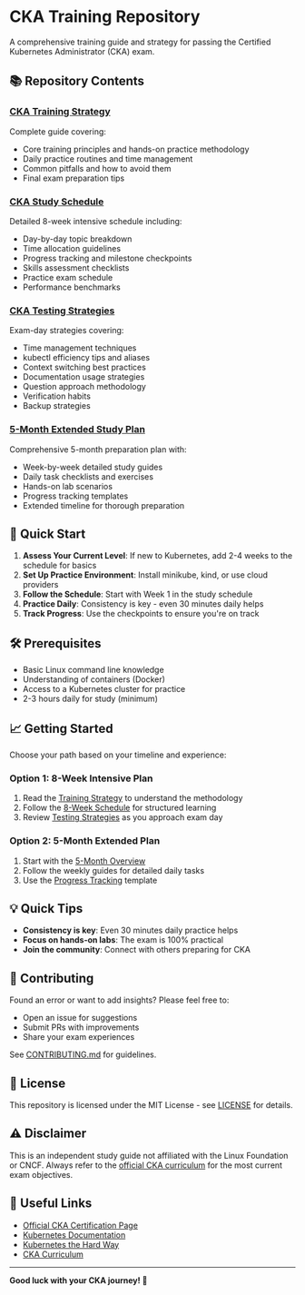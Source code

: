 # CKA Training Repository

A comprehensive training guide and strategy for passing the Certified Kubernetes Administrator (CKA) exam.

## 📚 Repository Contents

### [CKA Training Strategy](./CKA-Training-Strategy.md)
Complete guide covering:
- Core training principles and hands-on practice methodology
- Daily practice routines and time management
- Common pitfalls and how to avoid them
- Final exam preparation tips

### [CKA Study Schedule](./CKA-Schedule.md)
Detailed 8-week intensive schedule including:
- Day-by-day topic breakdown
- Time allocation guidelines
- Progress tracking and milestone checkpoints
- Skills assessment checklists
- Practice exam schedule
- Performance benchmarks

### [CKA Testing Strategies](./CKA-Testing-Strategies.md)
Exam-day strategies covering:
- Time management techniques
- kubectl efficiency tips and aliases
- Context switching best practices
- Documentation usage strategies
- Question approach methodology
- Verification habits
- Backup strategies

### [5-Month Extended Study Plan](./5-Month-Study-Plan/Overview.md)
Comprehensive 5-month preparation plan with:
- Week-by-week detailed study guides
- Daily task checklists and exercises
- Hands-on lab scenarios
- Progress tracking templates
- Extended timeline for thorough preparation

## 🎯 Quick Start

1. **Assess Your Current Level**: If new to Kubernetes, add 2-4 weeks to the schedule for basics
2. **Set Up Practice Environment**: Install minikube, kind, or use cloud providers
3. **Follow the Schedule**: Start with Week 1 in the study schedule
4. **Practice Daily**: Consistency is key - even 30 minutes daily helps
5. **Track Progress**: Use the checkpoints to ensure you're on track

## 🛠️ Prerequisites

- Basic Linux command line knowledge
- Understanding of containers (Docker)
- Access to a Kubernetes cluster for practice
- 2-3 hours daily for study (minimum)

## 📈 Getting Started

Choose your path based on your timeline and experience:

### Option 1: 8-Week Intensive Plan
1. Read the [Training Strategy](./CKA-Training-Strategy.md) to understand the methodology
2. Follow the [8-Week Schedule](./CKA-Schedule.md) for structured learning
3. Review [Testing Strategies](./CKA-Testing-Strategies.md) as you approach exam day

### Option 2: 5-Month Extended Plan
1. Start with the [5-Month Overview](./5-Month-Study-Plan/Overview.md)
2. Follow the weekly guides for detailed daily tasks
3. Use the [Progress Tracking](./5-Month-Study-Plan/Progress-Tracking.md) template

## 💡 Quick Tips

- **Consistency is key**: Even 30 minutes daily practice helps
- **Focus on hands-on labs**: The exam is 100% practical
- **Join the community**: Connect with others preparing for CKA

## 🤝 Contributing

Found an error or want to add insights? Please feel free to:
- Open an issue for suggestions
- Submit PRs with improvements
- Share your exam experiences

See [CONTRIBUTING.md](./CONTRIBUTING.md) for guidelines.

## 📝 License

This repository is licensed under the MIT License - see [LICENSE](./LICENSE) for details.

## ⚠️ Disclaimer

This is an independent study guide not affiliated with the Linux Foundation or CNCF. Always refer to the [official CKA curriculum](https://training.linuxfoundation.org/certification/certified-kubernetes-administrator-cka/) for the most current exam objectives.

## 🔗 Useful Links

- [Official CKA Certification Page](https://training.linuxfoundation.org/certification/certified-kubernetes-administrator-cka/)
- [Kubernetes Documentation](https://kubernetes.io/docs/)
- [Kubernetes the Hard Way](https://github.com/kelseyhightower/kubernetes-the-hard-way)
- [CKA Curriculum](https://github.com/cncf/curriculum)

---

**Good luck with your CKA journey! 🚀**
